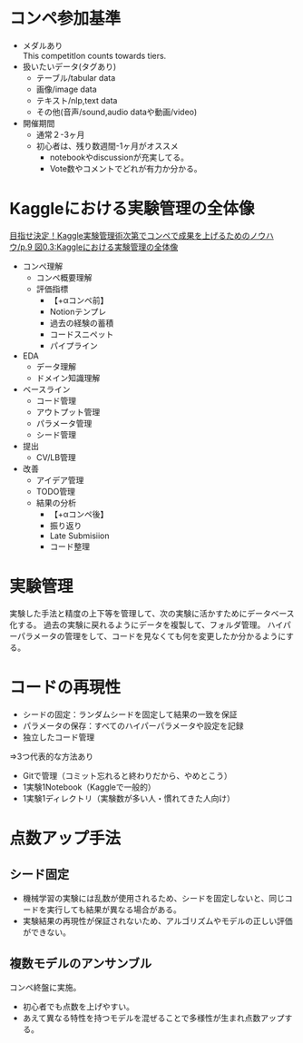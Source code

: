 # コンペ参加基準
- メダルあり  
This competitlon counts towards tiers.
- 扱いたいデータ(タグあり)
    - テーブル/tabular data
    - 画像/image data
    - テキスト/nlp,text data
    - その他(音声/sound,audio dataや動画/video)
- 開催期間
    - 通常２-3ヶ月
    - 初心者は、残り数週間-1ヶ月がオススメ
        - notebookやdiscussionが充実してる。
        - Vote数やコメントでどれが有力か分かる。

# Kaggleにおける実験管理の全体像
[目指せ決定！Kaggle実験管理術次第でコンペで成果を上げるためのノウハウ/p.9 図0.3:Kaggleにおける実験管理の全体像](https://github.com/neko-rr/00-Study-notes/blob/main/reading.md#%E7%9B%AE%E6%8C%87%E3%81%9B%E3%83%A1%E3%83%80%E3%83%AA%E3%82%B9%E3%83%88kaggle%E5%AE%9F%E9%A8%93%E7%AE%A1%E7%90%86%E8%A1%93-%E7%9D%80%E5%AE%9F%E3%81%AB%E3%82%B3%E3%83%B3%E3%83%9A%E3%81%A7%E6%88%90%E6%9E%9C%E3%82%92%E5%87%BA%E3%81%99%E3%81%9F%E3%82%81%E3%81%AE%E3%83%8E%E3%82%A6%E3%83%8F%E3%82%A6)
- コンペ理解
    - コンペ概要理解
    - 評価指標
        - 【+αコンペ前】
        - Notionテンプレ
        - 過去の経験の蓄積
        - コードスニペット
        - パイプライン
- EDA
    - データ理解
    - ドメイン知識理解
- ベースライン
    - コード管理
    - アウトプット管理
    - パラメータ管理
    - シード管理
- 提出
    - CV/LB管理
- 改善
    - アイデア管理
    - TODO管理
    - 結果の分析
        - 【+αコンペ後】
        - 振り返り
        - Late Submisiion
        - コード整理

# 実験管理
実験した手法と精度の上下等を管理して、次の実験に活かすためにデータベース化する。
過去の実験に戻れるようにデータを複製して、フォルダ管理。
ハイパーパラメータの管理をして、コードを見なくても何を変更したか分かるようにする。

# コードの再現性
- シードの固定：ランダムシードを固定して結果の一致を保証
- パラメータの保存：すべてのハイパーパラメータや設定を記録
- 独立したコード管理

⇒3つ代表的な方法あり  
- Gitで管理（コミット忘れると終わりだから、やめとこう）
- 1実験1Notebook（Kaggleで一般的）
- 1実験1ディレクトリ（実験数が多い人・慣れてきた人向け）

# 点数アップ手法
## シード固定
- 機械学習の実験には乱数が使用されるため、シードを固定しないと、同じコードを実行しても結果が異なる場合がある。
- 実験結果の再現性が保証されないため、アルゴリズムやモデルの正しい評価ができない。
## 複数モデルのアンサンブル
コンペ終盤に実施。
- 初心者でも点数を上げやすい。
- あえて異なる特性を持つモデルを混ぜることで多様性が生まれ点数アップする。
